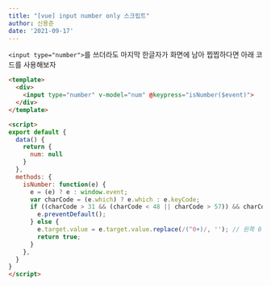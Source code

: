 ```yaml
---
title: "[vue] input number only 스크립트"
author: 신용준
date: '2021-09-17'
---
```


`<input type="number">`를 쓰더라도 마지막 한글자가 화면에 남아 찝찝하다면 아래 코드를 사용해보자

```html [components/example.vue]<? include VIEWS_PATH.'/_include/head.php'; ?>
<template>
  <div>
    <input type="number" v-model="num" @keypress="isNumber($event)">
  </div>
</template>

<script>
export default {
  data() {
    return {
      num: null
    }
  },
  methods: {
    isNumber: function(e) {
      e = (e) ? e : window.event;
      var charCode = (e.which) ? e.which : e.keyCode;
      if ((charCode > 31 && (charCode < 48 || charCode > 57)) && charCode !== 46) {
        e.preventDefault();
      } else {
        e.target.value = e.target.value.replace(/(^0+)/, ''); // 왼쪽 0 제거 ex) 012345 => 12345
        return true;
      }
    },
  }
}
</script>
```